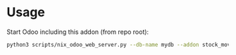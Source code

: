 # Usage

Start Odoo including this addon (from repo root):

```bash
python3 scripts/nix_odoo_web_server.py --db-name mydb --addon stock_move_common_dest
```
